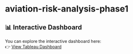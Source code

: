 # aviation-risk-analysis-phase1

## 📊 Interactive Dashboard

You can explore the interactive dashboard here:  
👉 [View Tableau Dashboard]([https://public.tableau.com/your_dashboard_link](https://public.tableau.com/app/profile/stephen.gachingu/viz/AviationAnalysis_17508758783110/AviationAnalysis?publish=yes))


